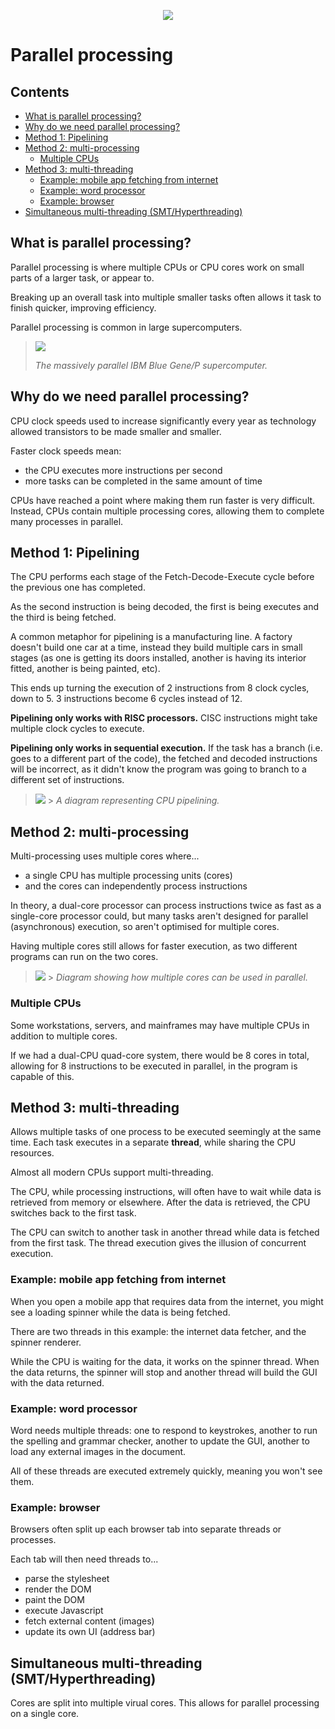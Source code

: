 <p align="center">
  <img src="https://github.com/davwheat-bhasvic/common-assets/blob/main/images/bhasvic/bhasvic-rect-hills-text-small.png?raw=true">
</p>

# Parallel processing <!-- omit in toc -->

## Contents <!-- omit in toc -->

- [What is parallel processing?](#what-is-parallel-processing)
- [Why do we need parallel processing?](#why-do-we-need-parallel-processing)
- [Method 1: Pipelining](#method-1-pipelining)
- [Method 2: multi-processing](#method-2-multi-processing)
  - [Multiple CPUs](#multiple-cpus)
- [Method 3: multi-threading](#method-3-multi-threading)
  - [Example: mobile app fetching from internet](#example-mobile-app-fetching-from-internet)
  - [Example: word processor](#example-word-processor)
  - [Example: browser](#example-browser)
- [Simultaneous multi-threading (SMT/Hyperthreading)](#simultaneous-multi-threading-smthyperthreading)

## What is parallel processing?

Parallel processing is where multiple CPUs or CPU cores work on small parts of a larger task, or appear to.

Breaking up an overall task into multiple smaller tasks often allows it task to finish quicker, improving efficiency.

Parallel processing is common in large supercomputers.

> ![](img/ibm-blue-gene-p-supercomputer.jpg)
>
> _The massively parallel IBM Blue Gene/P supercomputer._

## Why do we need parallel processing?

CPU clock speeds used to increase significantly every year as technology allowed transistors to be made smaller and smaller.

Faster clock speeds mean:

- the CPU executes more instructions per second
- more tasks can be completed in the same amount of time

CPUs have reached a point where making them run faster is very difficult. Instead, CPUs contain multiple processing cores, allowing them to complete many processes in parallel.

## Method 1: Pipelining

The CPU performs each stage of the Fetch-Decode-Execute cycle before the previous one has completed.

As the second instruction is being decoded, the first is being executes and the third is being fetched.

A common metaphor for pipelining is a manufacturing line. A factory doesn't build one car at a time, instead they build multiple cars in small stages (as one is getting its doors installed, another is having its interior fitted, another is being painted, etc).

This ends up turning the execution of 2 instructions from 8 clock cycles, down to 5. 3 instructions become 6 cycles instead of 12.

**Pipelining only works with RISC processors.** CISC instructions might take multiple clock cycles to execute.

**Pipelining only works in sequential execution.** If the task has a branch (i.e. goes to a different part of the code), the fetched and decoded instructions will be incorrect, as it didn't know the program was going to branch to a different set of instructions.

> ![](img/pipelining.png) > _A diagram representing CPU pipelining._

## Method 2: multi-processing

Multi-processing uses multiple cores where...

- a single CPU has multiple processing units (cores)
- and the cores can independently process instructions

In theory, a dual-core processor can process instructions twice as fast as a single-core processor could, but many tasks aren't designed for parallel (asynchronous) execution, so aren't optimised for multiple cores.

Having multiple cores still allows for faster execution, as two different programs can run on the two cores.

> ![](img/parallel-processing.png) > _Diagram showing how multiple cores can be used in parallel._

### Multiple CPUs

Some workstations, servers, and mainframes may have multiple CPUs in addition to multiple cores.

If we had a dual-CPU quad-core system, there would be 8 cores in total, allowing for 8 instructions to be executed in parallel, in the program is capable of this.

## Method 3: multi-threading

Allows multiple tasks of one process to be executed seemingly at the same time. Each task executes in a separate **thread**, while sharing the CPU resources.

Almost all modern CPUs support multi-threading.

The CPU, while processing instructions, will often have to wait while data is retrieved from memory or elsewhere. After the data is retrieved, the CPU switches back to the first task.

The CPU can switch to another task in another thread while data is fetched from the first task. The thread execution gives the illusion of concurrent execution.

### Example: mobile app fetching from internet

When you open a mobile app that requires data from the internet, you might see a loading spinner while the data is being fetched.

There are two threads in this example: the internet data fetcher, and the spinner renderer.

While the CPU is waiting for the data, it works on the spinner thread. When the data returns, the spinner will stop and another thread will build the GUI with the data returned.

### Example: word processor

Word needs multiple threads: one to respond to keystrokes, another to run the spelling and grammar checker, another to update the GUI, another to load any external images in the document.

All of these threads are executed extremely quickly, meaning you won't see them.

### Example: browser

Browsers often split up each browser tab into separate threads or processes.

Each tab will then need threads to...

- parse the stylesheet
- render the DOM
- paint the DOM
- execute Javascript
- fetch external content (images)
- update its own UI (address bar)

## Simultaneous multi-threading (SMT/Hyperthreading)

Cores are split into multiple virual cores. This allows for parallel processing on a single core.

